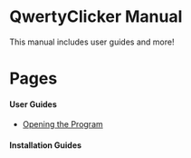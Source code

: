 # QwertyClicker Manual
This manual includes user guides and more!

# Pages
#### User Guides
- [Opening the Program](/user-guides/opening-program.md)
#### Installation Guides